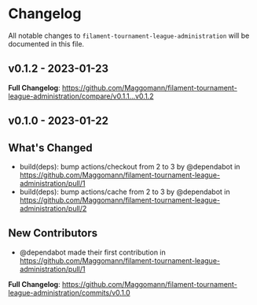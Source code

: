 # Changelog

All notable changes to `filament-tournament-league-administration` will be documented in this file.

## v0.1.2 - 2023-01-23

**Full Changelog**: https://github.com/Maggomann/filament-tournament-league-administration/compare/v0.1.1...v0.1.2

## v0.1.0 - 2023-01-22

## What's Changed

- build(deps): bump actions/checkout from 2 to 3 by @dependabot in https://github.com/Maggomann/filament-tournament-league-administration/pull/1
- build(deps): bump actions/cache from 2 to 3 by @dependabot in https://github.com/Maggomann/filament-tournament-league-administration/pull/2

## New Contributors

- @dependabot made their first contribution in https://github.com/Maggomann/filament-tournament-league-administration/pull/1

**Full Changelog**: https://github.com/Maggomann/filament-tournament-league-administration/commits/v0.1.0
